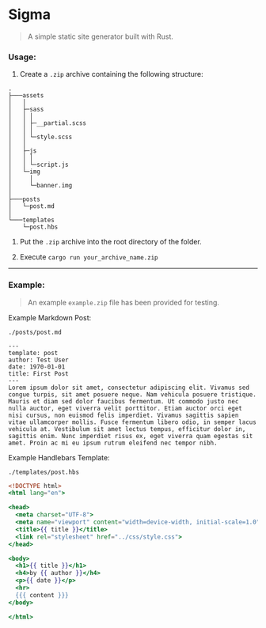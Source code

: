 # Sigma

> A simple static site generator built with Rust.

### Usage:

1. Create a `.zip` archive containing the following structure:

```
.
├───assets 
│   │   
│   ├─sass
│   │ │ 
│   │ ├─__partial.scss
│   │ │ 
│   │ └─style.scss
│   │
│   ├─js
│   │ │ 
│   │ └─script.js
│   └─img
│     │ 
│     └─banner.img
│   
├───posts 
│   └─post.md 
│   
└───templates
    └─post.hbs
```

1. Put the `.zip` archive into the root directory of the folder.

2. Execute `cargo run your_archive_name.zip`

---

### Example:

> An example `example.zip` file has been provided for testing. 

Example Markdown Post:

`./posts/post.md`
```
---
template: post
author: Test User
date: 1970-01-01
title: First Post
---
Lorem ipsum dolor sit amet, consectetur adipiscing elit. Vivamus sed congue turpis, sit amet posuere neque. Nam vehicula posuere tristique. Mauris et diam sed dolor faucibus fermentum. Ut commodo justo nec nulla auctor, eget viverra velit porttitor. Etiam auctor orci eget nisi cursus, non euismod felis imperdiet. Vivamus sagittis sapien vitae ullamcorper mollis. Fusce fermentum libero odio, in semper lacus vehicula at. Vestibulum sit amet lectus tempus, efficitur dolor in, sagittis enim. Nunc imperdiet risus ex, eget viverra quam egestas sit amet. Proin ac mi eu ipsum rutrum eleifend nec tempor nibh.
```

Example Handlebars Template:

`./templates/post.hbs`

```hbs
<!DOCTYPE html>
<html lang="en">

<head>
  <meta charset="UTF-8">
  <meta name="viewport" content="width=device-width, initial-scale=1.0">
  <title>{{ title }}</title>
  <link rel="stylesheet" href="../css/style.css">
</head>

<body>
  <h1>{{ title }}</h1>
  <h4>by {{ author }}</h4>
  <p>{{ date }}</p>
  <hr>
  {{{ content }}}
</body>

</html>
```